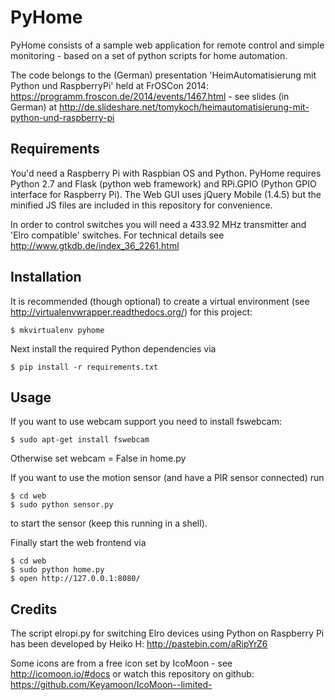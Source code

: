 PyHome
======

PyHome consists of a sample web application for remote control and simple monitoring - based on a set of python scripts for home automation. 

The code belongs to the (German) presentation 'HeimAutomatisierung mit Python und RaspberryPi' held at FrOSCon 2014:
https://programm.froscon.de/2014/events/1467.html - see slides (in German) at http://de.slideshare.net/tomykoch/heimautomatisierung-mit-python-und-raspberry-pi

Requirements
------------

You'd need a Raspberry Pi with Raspbian OS and Python. PyHome requires Python 2.7 and Flask (python web framework) and RPi.GPIO (Python GPIO interface for Raspberry Pi). The Web GUI uses jQuery Mobile (1.4.5) but the minified JS files are included in this repository for convenience.


In order to control switches you will need a 433.92 MHz transmitter and 'Elro compatible' switches.
For technical details see http://www.gtkdb.de/index_36_2261.html

Installation
------------

It is recommended (though optional) to create a virtual environment (see http://virtualenvwrapper.readthedocs.org/) for this project:

    $ mkvirtualenv pyhome

Next install the required Python dependencies via

    $ pip install -r requirements.txt 

Usage
-----

If you want to use webcam support you need to install fswebcam:

    $ sudo apt-get install fswebcam

Otherwise set webcam = False in home.py

If you want to use the motion sensor (and have a PIR sensor connected) run

    $ cd web
    $ sudo python sensor.py

to start the sensor (keep this running in a shell).

Finally start the web frontend via

    $ cd web
    $ sudo python home.py 
    $ open http://127.0.0.1:8080/
    

Credits
-------

The script elropi.py for switching Elro devices using Python on Raspberry Pi has been developed by Heiko H: http://pastebin.com/aRipYrZ6


Some icons are from a free icon set by IcoMoon - see http://icomoon.io/#docs or watch this repository on github:
https://github.com/Keyamoon/IcoMoon--limited-
